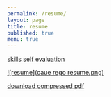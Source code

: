 ```yaml
---
permalink: /resume/
layout: page
title: resume
published: true
menu: true
---
```


[skills self evaluation](http://s.cregox.com/skills)

[![resume](caue rego resume.png)](http://s.cregox.com/resume)

[download compressed pdf](https://www.dropbox.com/s/fz89qlqvrix1u49/caue%20rego%20resume%202017.compressed.pdf?dl=1)
